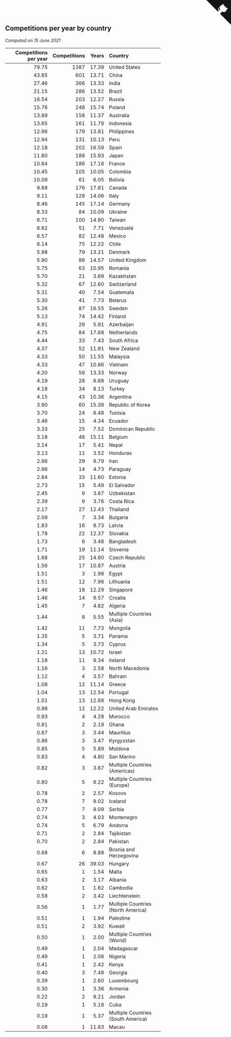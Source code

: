 ## Competitions per year by country

*Computed on 15 June 2021*

| Competitions per year | Competitions | Years | Country |
| ---: | ---: | ---: | :--- |
| 79.75 | 1387 | 17.39 | United States |
| 43.85 | 601 | 13.71 | China |
| 27.46 | 366 | 13.33 | India |
| 21.15 | 286 | 13.52 | Brazil |
| 16.54 | 203 | 12.27 | Russia |
| 15.76 | 248 | 15.74 | Poland |
| 13.89 | 158 | 11.37 | Australia |
| 13.65 | 161 | 11.79 | Indonesia |
| 12.96 | 179 | 13.81 | Philippines |
| 12.94 | 131 | 10.13 | Peru |
| 12.18 | 202 | 16.59 | Spain |
| 11.80 | 188 | 15.93 | Japan |
| 10.84 | 186 | 17.16 | France |
| 10.45 | 105 | 10.05 | Colombia |
| 10.09 | 61 | 6.05 | Bolivia |
| 9.88 | 176 | 17.81 | Canada |
| 9.11 | 128 | 14.06 | Italy |
| 8.46 | 145 | 17.14 | Germany |
| 8.33 | 84 | 10.09 | Ukraine |
| 6.71 | 100 | 14.90 | Taiwan |
| 6.62 | 51 | 7.71 | Venezuela |
| 6.57 | 82 | 12.48 | Mexico |
| 6.14 | 75 | 12.22 | Chile |
| 5.98 | 79 | 13.21 | Denmark |
| 5.90 | 86 | 14.57 | United Kingdom |
| 5.75 | 63 | 10.95 | Romania |
| 5.70 | 21 | 3.69 | Kazakhstan |
| 5.32 | 67 | 12.60 | Switzerland |
| 5.31 | 40 | 7.54 | Guatemala |
| 5.30 | 41 | 7.73 | Belarus |
| 5.26 | 87 | 16.55 | Sweden |
| 5.13 | 74 | 14.42 | Finland |
| 4.91 | 29 | 5.91 | Azerbaijan |
| 4.75 | 84 | 17.68 | Netherlands |
| 4.44 | 33 | 7.43 | South Africa |
| 4.37 | 52 | 11.91 | New Zealand |
| 4.33 | 50 | 11.55 | Malaysia |
| 4.33 | 47 | 10.86 | Vietnam |
| 4.20 | 56 | 13.33 | Norway |
| 4.19 | 28 | 6.68 | Uruguay |
| 4.18 | 34 | 8.13 | Turkey |
| 4.15 | 43 | 10.36 | Argentina |
| 3.90 | 60 | 15.39 | Republic of Korea |
| 3.70 | 24 | 6.48 | Tunisia |
| 3.46 | 15 | 4.34 | Ecuador |
| 3.33 | 25 | 7.52 | Dominican Republic |
| 3.18 | 48 | 15.11 | Belgium |
| 3.14 | 17 | 5.41 | Nepal |
| 3.13 | 11 | 3.52 | Honduras |
| 2.96 | 29 | 9.79 | Iran |
| 2.96 | 14 | 4.73 | Paraguay |
| 2.84 | 33 | 11.60 | Estonia |
| 2.73 | 15 | 5.49 | El Salvador |
| 2.45 | 9 | 3.67 | Uzbekistan |
| 2.39 | 9 | 3.76 | Costa Rica |
| 2.17 | 27 | 12.43 | Thailand |
| 2.09 | 7 | 3.34 | Bulgaria |
| 1.83 | 16 | 8.73 | Latvia |
| 1.78 | 22 | 12.37 | Slovakia |
| 1.73 | 6 | 3.48 | Bangladesh |
| 1.71 | 19 | 11.14 | Slovenia |
| 1.68 | 25 | 14.90 | Czech Republic |
| 1.56 | 17 | 10.87 | Austria |
| 1.51 | 3 | 1.98 | Egypt |
| 1.51 | 12 | 7.96 | Lithuania |
| 1.46 | 18 | 12.29 | Singapore |
| 1.46 | 14 | 9.57 | Croatia |
| 1.45 | 7 | 4.82 | Algeria |
| 1.44 | 8 | 5.55 | Multiple Countries (Asia) |
| 1.42 | 11 | 7.73 | Mongolia |
| 1.35 | 5 | 3.71 | Panama |
| 1.34 | 5 | 3.73 | Cyprus |
| 1.21 | 13 | 10.72 | Israel |
| 1.18 | 11 | 9.34 | Ireland |
| 1.16 | 3 | 2.58 | North Macedonia |
| 1.12 | 4 | 3.57 | Bahrain |
| 1.08 | 12 | 11.14 | Greece |
| 1.04 | 13 | 12.54 | Portugal |
| 1.01 | 13 | 12.88 | Hong Kong |
| 0.98 | 12 | 12.22 | United Arab Emirates |
| 0.93 | 4 | 4.28 | Morocco |
| 0.91 | 2 | 2.19 | Ghana |
| 0.87 | 3 | 3.44 | Mauritius |
| 0.86 | 3 | 3.47 | Kyrgyzstan |
| 0.85 | 5 | 5.89 | Moldova |
| 0.83 | 4 | 4.80 | San Marino |
| 0.82 | 3 | 3.67 | Multiple Countries (Americas) |
| 0.80 | 5 | 6.22 | Multiple Countries (Europe) |
| 0.78 | 2 | 2.57 | Kosovo |
| 0.78 | 7 | 9.02 | Iceland |
| 0.77 | 7 | 9.09 | Serbia |
| 0.74 | 3 | 4.03 | Montenegro |
| 0.74 | 5 | 6.79 | Andorra |
| 0.71 | 2 | 2.84 | Tajikistan |
| 0.70 | 2 | 2.84 | Pakistan |
| 0.68 | 6 | 8.88 | Bosnia and Herzegovina |
| 0.67 | 26 | 39.03 | Hungary |
| 0.65 | 1 | 1.54 | Malta |
| 0.63 | 2 | 3.17 | Albania |
| 0.62 | 1 | 1.62 | Cambodia |
| 0.58 | 2 | 3.42 | Liechtenstein |
| 0.56 | 1 | 1.77 | Multiple Countries (North America) |
| 0.51 | 1 | 1.94 | Palestine |
| 0.51 | 2 | 3.92 | Kuwait |
| 0.50 | 1 | 2.00 | Multiple Countries (World) |
| 0.49 | 1 | 2.04 | Madagascar |
| 0.49 | 1 | 2.06 | Nigeria |
| 0.41 | 1 | 2.42 | Kenya |
| 0.40 | 3 | 7.48 | Georgia |
| 0.39 | 1 | 2.60 | Luxembourg |
| 0.30 | 1 | 3.36 | Armenia |
| 0.22 | 2 | 9.21 | Jordan |
| 0.19 | 1 | 5.18 | Cuba |
| 0.19 | 1 | 5.37 | Multiple Countries (South America) |
| 0.08 | 1 | 11.83 | Macau |


<a href="https://github.com/jonatanklosko/wca_statistics" class="github-corner" aria-label="View source on Github"><svg width="80" height="80" viewBox="0 0 250 250" style="fill:#151513; color:#fff; position: absolute; top: 0; border: 0; right: 0;" aria-hidden="true"><path d="M0,0 L115,115 L130,115 L142,142 L250,250 L250,0 Z"></path><path d="M128.3,109.0 C113.8,99.7 119.0,89.6 119.0,89.6 C122.0,82.7 120.5,78.6 120.5,78.6 C119.2,72.0 123.4,76.3 123.4,76.3 C127.3,80.9 125.5,87.3 125.5,87.3 C122.9,97.6 130.6,101.9 134.4,103.2" fill="currentColor" style="transform-origin: 130px 106px;" class="octo-arm"></path><path d="M115.0,115.0 C114.9,115.1 118.7,116.5 119.8,115.4 L133.7,101.6 C136.9,99.2 139.9,98.4 142.2,98.6 C133.8,88.0 127.5,74.4 143.8,58.0 C148.5,53.4 154.0,51.2 159.7,51.0 C160.3,49.4 163.2,43.6 171.4,40.1 C171.4,40.1 176.1,42.5 178.8,56.2 C183.1,58.6 187.2,61.8 190.9,65.4 C194.5,69.0 197.7,73.2 200.1,77.6 C213.8,80.2 216.3,84.9 216.3,84.9 C212.7,93.1 206.9,96.0 205.4,96.6 C205.1,102.4 203.0,107.8 198.3,112.5 C181.9,128.9 168.3,122.5 157.7,114.1 C157.9,116.9 156.7,120.9 152.7,124.9 L141.0,136.5 C139.8,137.7 141.6,141.9 141.8,141.8 Z" fill="currentColor" class="octo-body"></path></svg></a><style>.github-corner:hover .octo-arm{animation:octocat-wave 560ms ease-in-out}@keyframes octocat-wave{0%,100%{transform:rotate(0)}20%,60%{transform:rotate(-25deg)}40%,80%{transform:rotate(10deg)}}@media (max-width:500px){.github-corner:hover .octo-arm{animation:none}.github-corner .octo-arm{animation:octocat-wave 560ms ease-in-out}}</style>
